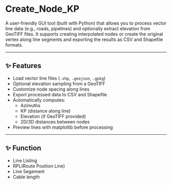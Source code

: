 # Create_Node_KP

A user-friendly  GUI tool (built with Python) that allows you to process vector line data (e.g., roads, pipelines) and optionally extract elevation from GeoTIFF files. It supports creating interpolated nodes or create the original vertex along line segments and exporting the results as CSV and Shapefile formats.

---

## ✨ Features

- Load vector line files (`.shp`, `.geojson`, `.gpkg`)
- Optional elevation sampling from a GeoTIFF
- Customize node spacing along lines
- Export processed data to CSV and Shapefile
- Automatically computes:
  - Azimuths
  - KP (distance along line)
  - Elevation (if GeoTIFF provided)
  - 2D/3D distances between nodes
- Preview lines with matplotlib before processing

---
## ✨ Function

- Line Listing
- RPL(Route Position Line)
- Line Segement
- Cable length
